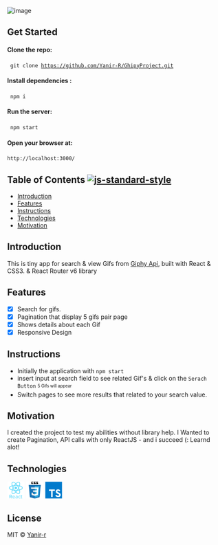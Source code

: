 ![image](https://user-images.githubusercontent.com/67261194/146046998-72851860-5cde-4178-be43-c20bf9ee8762.png)

## Get Started
 #### Clone the repo:
<code> git clone https://github.com/Yanir-R/GhipyProject.git </code>

#### Install dependencies :
<code> npm i </code>

#### Run the server:
<code> npm start </code>

#### Open your browser at:
<code>http://localhost:3000/</code>

## Table of Contents [![js-standard-style](https://img.shields.io/badge/code%20style-standard-brightgreen.svg?style=flat)](https://github.com/feross/standard)

- [Introduction](#Introduction)
- [Features](#features)
- [Instructions](#Instructions)
- [Technologies](#Technologies)
- [Motivation](#Motivation)

## Introduction
This is tiny app for search & view Gifs from [Giphy Api](https://developers.giphy.com/), built with React & CSS3. & React Router v6 library


## Features
- [x] Search for gifs.
- [x] Pagination that display 5 gifs pair page
- [x] Shows details about each Gif  
- [X] Responsive Design

## Instructions
- Initially the application with <code>npm start</code>
- insert input at search field to see related Gif's & click on the <code>Serach Button</code> <sub><sup>5 Gifs will appear </sub></sup>
- Switch pages to see more results that related to your search value.


## Motivation
I created the project to test my abilities without library help.
I Wanted to create Pagination, API calls with only ReactJS - and i succeed (: 
Learnd alot! 

## Technologies
[<img src=https://raw.githubusercontent.com/devicons/devicon/master/icons/react/react-original-wordmark.svg width="40" height="40"/>](https://reactjs.org/)
[<img src=https://raw.githubusercontent.com/devicons/devicon/master/icons/css3/css3-original-wordmark.svg width="40" height="40" />](https://en.wikipedia.org/wiki/CSS)
[<img src=https://raw.githubusercontent.com/devicons/devicon/master/icons/typescript/typescript-original.svg width="40" height="40" />](https://www.typescriptlang.org/)

## License
MIT © [Yanir-r]()
